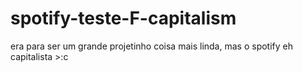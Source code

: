 # spotify-teste-F-capitalism

era para ser um grande projetinho coisa mais linda, mas o spotify eh capitalista >:c

